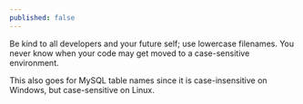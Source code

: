 ```yaml
---
published: false
---
```


Be kind to all developers and your future self; use lowercase filenames. You never know when your code may get moved to a case-sensitive environment.

This also goes for MySQL table names since it is case-insensitive on Windows, but case-sensitive on Linux.

